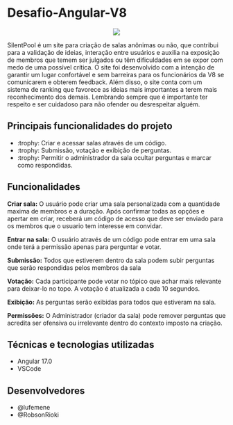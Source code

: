 # Desafio-Angular-V8

<p align="center">
  <img src=https://github.com/RobsonRioki/Desafio-Angular-V8/assets/158287120/7ed15332-bfed-41cc-bd21-3f4bfda6f09d)
"/> </p>

SilentPool é um site para criação de salas anônimas ou não, que contribui para a validação de ideias, interação entre usuários e auxilia na exposição de membros que temem ser julgados ou têm dificuldades em se expor com medo de uma possível crítica. O site foi desenvolvido com a intenção de garantir um lugar confortável e sem barreiras para os funcionários da V8 se comunicarem e obterem feedback. Além disso, o site conta com um sistema de ranking que favorece as ideias mais importantes a terem mais reconhecimento dos demais. Lembrando sempre que é importante ter respeito e ser cuidadoso para não ofender ou desrespeitar alguém.

## Principais funcionalidades do projeto
<ul>
  <li>:trophy: Criar e acessar salas através de um código.</li>
  <li>:trophy: Submissão, votação e exibição de perguntas.</li>
  <li>:trophy: Permitir o administrador da sala ocultar perguntas e marcar como respondidas.</li>
</ul>

## Funcionalidades

<p><b>Criar sala:</b> O usuário pode criar uma sala personalizada com a quantidade maxima de membros e a duração. Após confirmar todas as opções e apertar em criar, receberá um código de acesso que deve ser enviado para os membros que o usuario tem interesse em convidar.</p>
<p> <b>Entrar na sala:</b> O usuário através de um código pode entrar em uma sala onde terá a permissão apenas para perguntar e votar.</p>
<p><b>Submissão:</b> Todos que estiverem dentro da sala podem subir perguntas que serão respondidas pelos membros da sala</p>
<p> <b>Votação:</b> Cada participante pode votar no tópico que achar mais relevante para deixar-lo no topo. A votação é atualizada a cada 10 segundos.</p>
<p><b>Exibição:</b> As perguntas serão exibidas para todos que estiveram na sala.</p>
<p> <b>Permissões:</b> O Administrador (criador da sala) pode remover perguntas que acredita ser ofensiva ou irrelevante dentro do contexto imposto na criação.</p>

## Técnicas e tecnologias utilizadas

<ul>
  <li>Angular 17.0</li>
  <li>VSCode</li>
</ul>

## Desenvolvedores

<ul>
  <li>@lufemene</li>
  <li>@RobsonRioki</li>
</ul>

